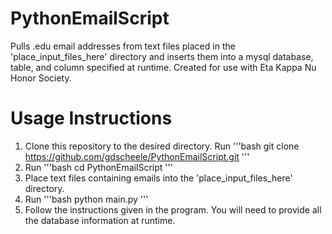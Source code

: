 # PythonEmailScript

Pulls .edu email addresses from text files placed in the 'place_input_files_here' directory and inserts them into a mysql database, table, and column specified at runtime. Created for use with Eta Kappa Nu Honor Society.

# Usage Instructions
1. Clone this repository to the desired directory. Run
  '''bash
  git clone https://github.com/gdscheele/PythonEmailScript.git
  '''
2. Run 
  '''bash
  cd PythonEmailScript
  '''
3. Place text files containing emails into the 'place_input_files_here' directory.
4. Run
    '''bash
    python main.py
    '''
5. Follow the instructions given in the program. You will need to provide all the database information at runtime.
